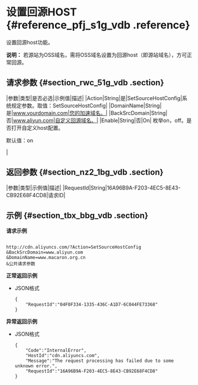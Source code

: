# 设置回源HOST {#reference_pfj_s1g_vdb .reference}

设置回源host功能。

**说明：** 若源站为OSS域名，需将OSS域名设置为回源host（即源站域名），方可正常回源。

## 请求参数 {#section_rwc_51g_vdb .section}

|参数|类型|是否必选|示例值|描述|
|Action|String|是|SetSourceHostConfig|系统规定参数。取值：SetSourceHostConfig|
|DomainName|String|是|www.yourdomain.com|您的加速域名。|
|BackSrcDomain|String|否|www.aliyun.com|自定义回源域名。|
|Enable|String|否|On| 枚举on，off。是否打开自定义host配置。

 默认值：on

 |

## 返回参数 {#section_nz2_1bg_vdb .section}

|参数|类型|示例值|描述|
|RequestId|String|16A96B9A-F203-4EC5-8E43-CB92E68F4CD8|请求ID|

## 示例 {#section_tbx_bbg_vdb .section}

**请求示例**

```

http://cdn.aliyuncs.com/?Action=SetSourceHostConfig
&BackSrcDomain=www.aliyun.com
&DomainName=www.macaron.org.cn
&公共请求参数
```

**正常返回示例**

-   JSON格式

    ```
    {
        "RequestId":"04F0F334-1335-436C-A1D7-6C044FE73368"
    }
    ```


**异常返回示例**

-   JSON格式

    ```
    {
        "Code":"InternalError",
        "HostId":"cdn.aliyuncs.com",
        "Message":"The request processing has failed due to some unknown error.",
        "RequestId":"16A96B9A-F203-4EC5-8E43-CB92E68F4CD8"
    }
    ```


